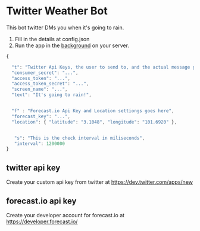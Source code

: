 # Twitter Weather Bot
This bot twitter DMs you when it's going to rain.

1. Fill in the details at config.json
2. Run the app in the [background](https://github.com/nodejitsu/forever) on your server.

```javascript
{

  "t": "Twitter Api Keys, the user to send to, and the actual message goes here",
  "consumer_secret": "...",
  "access_token": "...",
  "access_token_secret": "...",
  "screen_name": "...",
  "text": "It's going to rain!",


  "f" : "Forecast.io Api Key and Location settiongs goes here", 
  "forecast_key": "...",
  "location": { "latitude": "3.1048", "longitude": "101.6920" },


   "s": "This is the check interval in miliseconds",
   "interval": 1200000
}
```

## twitter api key
Create your custom api key from twitter at https://dev.twitter.com/apps/new

## forecast.io api key
Create your developer account for forecast.io at https://developer.forecast.io/